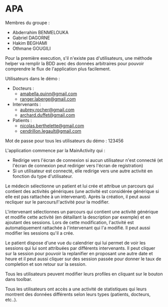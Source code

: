 # APA

Membres du groupe :
- Abderrahim BENMELOUKA
- Gabriel DAGORNE
- Hakim BEGHAMI
- Othmane GOUGILI


Pour la première execution, s'il n'existe pas d'utilisateurs, une méthode helper va remplir la BDD avec des données arbitraires pour pouvoir comprendre le flux de l'application plus facilement.

Utilisateurs dans le démo :
- Docteurs :
  - amabella.quinn@gmail.com
  - ranger.laberge@gmail.com
- Intervenants :
  - aubrey.rocher@gmail.com
  - archard.duffet@gmail.com
- Patients :
  - nicolas.berthelette@gmail.com
  - cendrillon.legault@gmail.com

Mot de passe pour tous les utilisateurs du démo : 123456

L'application commence par la MainActivity qui :
- Redirige vers l'écran de connexion si aucun utilisateur n'est connecté (et l'écran de connexion peut rediriger vers l'écran de registration) 
-	Si un utilisateur est connecté, elle redirige vers une autre activité en fonction du type d'utilisateur.

Le médecin sélectionne un patient et lui crée et attribue un parcours qui contient des activités génériques (une activité est considérée générique si elle est pas rattachée à un intervenant). Après la création, il peut aussi recliquer sur le parcours/l'activité pour la modifier.

L'intervenant sélectionnes un parcours qui contient une activité générique et modifie cette activité (en détaillant la description par exemple) et en ajoutant des sessions. Lors de cette modification, l'activité est automatiquement rattachée à l'intervenant qui l'a modifié. Il peut aussi modifier les sessions qu'il a crée.

Le patient dispose d'une vue du calendrier qui lui permet de voir les sessions qui lui sont attribuées par différents intervenants. Il peut cliquer sur la session pour pouvoir la replanifier en proposant une autre date et heure et il peut aussi cliquer sur des session passée pour donner le taux de completion et son retour sur la session.

Tous les utilisateurs peuvent modifier leurs profiles en cliquant sur le bouton dans toolbar.

Tous les utilisateurs ont accès a une activité de statistiques qui leurs montrent des données différents selon leurs types (patients, docteurs, etc..).
